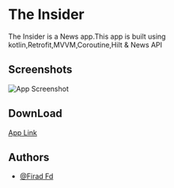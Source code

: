 # The Insider
The Insider is a  News app.This app is built using kotlin,Retrofit,MVVM,Coroutine,Hilt & News API


## Screenshots

![App Screenshot](https://firebasestorage.googleapis.com/v0/b/app-screenshot-352c0.appspot.com/o/The%20Insider.jpg?alt=media&token=acbdaf17-4758-4fb1-862b-bcfb5fc1cf14)

## DownLoad
[App Link](https://github.com/FiradFd/The-Insider/blob/main/app/release/The%20Insider.apk)


## Authors
- [@Firad Fd](https://www.github.com/firadfd)


